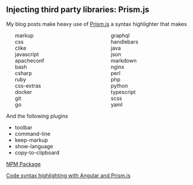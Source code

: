 
<a id="markdown-injecting-this-party-libraries" name="injecting-this-party-libraries"></a>
## Injecting third party libraries: Prism.js

My blog posts make heavy use of [Prism.js](http://prismjs.com/) a syntax highlighter that makes

<div style="columns: 2">
  <ul style="margin:0; list-style-type:none;">
    <li>markup</li>
    <li>css</li>
    <li>clike</li>
    <li>javascript</li>
    <li>apacheconf</li>
    <li>bash</li>
    <li>csharp</li>
    <li>ruby</li>
    <li>css-extras</li>
    <li>docker</li>
    <li>git</li>
    <li>go</li>
    <li>graphql</li>
    <li>handlebars</li>
    <li>java</li>
    <li>json</li>
    <li>markdown</li>
    <li>nginx</li>
    <li>perl</li>
    <li>php</li>
    <li>python</li>
    <li>typescript</li>
    <li>scss</li>
    <li>yaml</li>
  </ul>
</div>

And the following plugins

* toolbar
* command-line
* keep-markup
* show-language
* copy-to-clipboard

[NPM Package](https://www.npmjs.com/package/prismjs)

[Code syntax highlighting with Angular and Prism.js](https://auralinna.blog/post/2017/code-syntax-highlighting-with-angular-and-prismjs)
